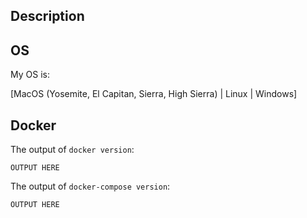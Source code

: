 ## Description


## OS

My OS is:

[MacOS (Yosemite, El Capitan, Sierra, High Sierra) | Linux | Windows]

## Docker

The output of `docker version`: 

```
OUTPUT HERE
```

The output of `docker-compose version`:

```
OUTPUT HERE
```

